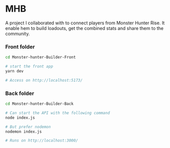 # MHB
A project I collaborated with to connect players from Monster Hunter Rise. It enable hem to build loadouts, get the combined stats and share them to the community.

### Front folder
```bash
cd Monster-hunter-Builder-Front

# start the front app
yarn dev

# Access on http://localhost:5173/
```

### Back folder
```bash
cd Monster-hunter-Builder-Back

# Can start the API with the following command
node index.js

# But prefer nodemon
nodemon index.js

# Runs on http://localhost:3000/
```